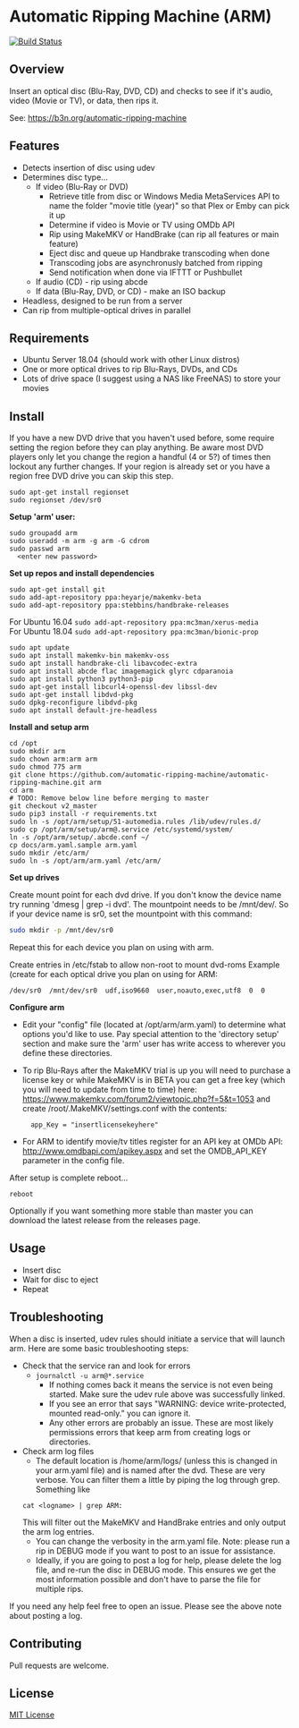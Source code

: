 # Automatic Ripping Machine (ARM)

[![Build Status](https://travis-ci.org/automatic-ripping-machine/automatic-ripping-machine.svg?branch=v2_master)](https://travis-ci.org/automatic-ripping-machine/automatic-ripping-machine)

## Overview

Insert an optical disc (Blu-Ray, DVD, CD) and checks to see if it's audio, video (Movie or TV), or data, then rips it.

See: https://b3n.org/automatic-ripping-machine


## Features

- Detects insertion of disc using udev
- Determines disc type...
  - If video (Blu-Ray or DVD)
    - Retrieve title from disc or Windows Media MetaServices API to name the folder "movie title (year)" so that Plex or Emby can pick it up
    - Determine if video is Movie or TV using OMDb API
    - Rip using MakeMKV or HandBrake (can rip all features or main feature)
    - Eject disc and queue up Handbrake transcoding when done
    - Transcoding jobs are asynchronusly batched from ripping
    - Send notification when done via IFTTT or Pushbullet
  - If audio (CD) - rip using abcde
  - If data (Blu-Ray, DVD, or CD) - make an ISO backup
- Headless, designed to be run from a server
- Can rip from multiple-optical drives in parallel


## Requirements

- Ubuntu Server 18.04 (should work with other Linux distros)
- One or more optical drives to rip Blu-Rays, DVDs, and CDs
- Lots of drive space (I suggest using a NAS like FreeNAS) to store your movies

## Install

If you have a new DVD drive that you haven't used before, some require setting the region before they can play anything.  Be aware most DVD players only let you change the region a handful (4 or 5?) of times then lockout any further changes.  If your region is already set or you have a region free DVD drive you can skip this step.

    sudo apt-get install regionset
    sudo regionset /dev/sr0

**Setup 'arm' user:**

    sudo groupadd arm
    sudo useradd -m arm -g arm -G cdrom
    sudo passwd arm 
      <enter new password>

**Set up repos and install dependencies**

    sudo apt-get install git
    sudo add-apt-repository ppa:heyarje/makemkv-beta
    sudo add-apt-repository ppa:stebbins/handbrake-releases
For Ubuntu 16.04 `sudo add-apt-repository ppa:mc3man/xerus-media`  
For Ubuntu 18.04 `sudo add-apt-repository ppa:mc3man/bionic-prop`  

    sudo apt update
    sudo apt install makemkv-bin makemkv-oss
    sudo apt install handbrake-cli libavcodec-extra
    sudo apt install abcde flac imagemagick glyrc cdparanoia
    sudo apt install python3 python3-pip
    sudo apt-get install libcurl4-openssl-dev libssl-dev
    sudo apt-get install libdvd-pkg
    sudo dpkg-reconfigure libdvd-pkg
    sudo apt install default-jre-headless

**Install and setup arm**

    cd /opt
    sudo mkdir arm
    sudo chown arm:arm arm
    sudo chmod 775 arm
    git clone https://github.com/automatic-ripping-machine/automatic-ripping-machine.git arm
    cd arm
    # TODO: Remove below line before merging to master
    git checkout v2_master
    sudo pip3 install -r requirements.txt 
    sudo ln -s /opt/arm/setup/51-automedia.rules /lib/udev/rules.d/
    sudo cp /opt/arm/setup/arm@.service /etc/systemd/system/
    ln -s /opt/arm/setup/.abcde.conf ~/
    cp docs/arm.yaml.sample arm.yaml
    sudo mkdir /etc/arm/
    sudo ln -s /opt/arm/arm.yaml /etc/arm/

**Set up drives**

  Create mount point for each dvd drive.
  If you don't know the device name try running 'dmesg | grep -i dvd'.  The mountpoint needs to be /mnt/dev/<device name>.
  So if your device name is sr0, set the mountpoint with this command:
  ```bash
  sudo mkdir -p /mnt/dev/sr0
  ```
  Repeat this for each device you plan on using with arm.

  Create entries in /etc/fstab to allow non-root to mount dvd-roms
  Example (create for each optical drive you plan on using for ARM:
  ```
  /dev/sr0  /mnt/dev/sr0  udf,iso9660  user,noauto,exec,utf8  0  0
  ```

**Configure arm**

- Edit your "config" file (located at /opt/arm/arm.yaml) to determine what options you'd like to use.  Pay special attention to the 'directory setup' section and make sure the 'arm' user has write access to wherever you define these directories.

- To rip Blu-Rays after the MakeMKV trial is up you will need to purchase a license key or while MakeMKV is in BETA you can get a free key (which you will need to update from time to time) here:  https://www.makemkv.com/forum2/viewtopic.php?f=5&t=1053 and create /root/.MakeMKV/settings.conf with the contents:

        app_Key = "insertlicensekeyhere"

- For ARM to identify movie/tv titles register for an API key at OMDb API: http://www.omdbapi.com/apikey.aspx and set the OMDB_API_KEY parameter in the config file.

After setup is complete reboot...
    
    reboot

Optionally if you want something more stable than master you can download the latest release from the releases page.

## Usage

- Insert disc
- Wait for disc to eject
- Repeat

## Troubleshooting

When a disc is inserted, udev rules should initiate a service that will launch arm.  Here are some basic troubleshooting steps:
- Check that the service ran and look for errors
  - `journalctl -u arm@*.service`
    - If nothing comes back it means the service is not even being started.  Make sure the udev rule above was successfully linked.
    - If you see an error that says "WARNING: device write-protected, mounted read-only." you can ignore it.  
    - Any other errors are probably an issue.  These are most likely permissions errors that keep arm from creating logs or directories.
- Check arm log files 
  - The default location is /home/arm/logs/ (unless this is changed in your arm.yaml file) and is named after the dvd. These are very verbose.  You can filter them a little by piping the log through grep.  Something like 
  ```
  cat <logname> | grep ARM:
  ```  
    This will filter out the MakeMKV and HandBrake entries and only output the arm log entries.
  - You can change the verbosity in the arm.yaml file.  Note: please run a rip in DEBUG mode if you want to post to an issue for assistance.  
  - Ideally, if you are going to post a log for help, please delete the log file, and re-run the disc in DEBUG mode.  This ensures we get the most information possible and don't have to parse the file for multiple rips.

If you need any help feel free to open an issue.  Please see the above note about posting a log.

## Contributing

Pull requests are welcome.

## License

[MIT License](LICENSE)
